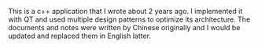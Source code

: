 This is a c++ application that I wrote about 2 years ago. I implemented it with QT and  used multiple design patterns to optimize its architecture. The documents and notes were written by Chinese originally and I would be updated and replaced them in  English latter.